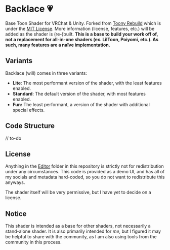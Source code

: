 # Backlace 💗
Base Toon Shader for VRChat & Unity. Forked from [Toony Rebuild](https://github.com/VRLabs/Toony-Standard-Rebuild/tree/main) which is under the [MIT License](https://github.com/VRLabs/Toony-Standard-Rebuild/blob/main/LICENSE). More information (license, features, etc.) will be added as the shader is (re-)built. **This is a base to build your work off of, not a replacement for all-in-one shaders (ex. LilToon, Poiyomi, etc.). As such, many features are a naïve implementation.**

## Variants

Backlace (will) comes in three variants:
- **Lite**: The most performant version of the shader, with the least features enabled.
- **Standard**: The default version of the shader, with most features enabled.
- **Fun:** The least performant, a version of the shader with additional special effects.

## Code Structure

// to-do

## License

Anything in the [Editor](https://github.com/kleineluka/backlace/tree/main/Resources/Luka_Backlace/Editor) folder in this repository is strictly not for redistribution under any circumstances. This code is provided as a demo UI, and has all of my socials and metadata hard-coded, so you do not want to redistribute this anyways.

The shader itself will be very permissive, but I have yet to decide on a license.

## Notice

This shader is intended as a base for other shaders, not necessarily a stand-alone shader. It is also primarily intended for *me*, but I figured it may be helpful to share with the community, as I am also using tools from the community in this process.
